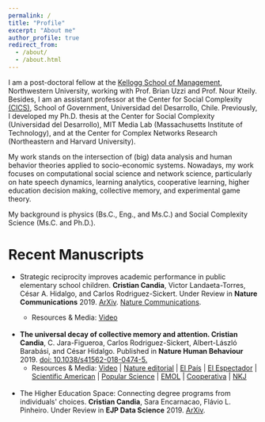 ```yaml
---
permalink: /
title: "Profile"
excerpt: "About me"
author_profile: true
redirect_from: 
  - /about/
  - /about.html
---
```


I am a post-doctoral fellow at the [ Kellogg School of Management](http://www.kellogg.northwestern.edu/), Northwestern University, working with Prof. Brian Uzzi and Prof. Nour Kteily. Besides, I am an assistant professor at the Center for Social Complexity [(CICS)](https://complejidadsocial.udd.cl/), School of Government, Universidad del Desarrollo, Chile. Previously, I developed my Ph.D. thesis at the Center for Social Complexity (Universidad del Desarrollo), MIT Media Lab (Massachusetts Institute of Technology), and at the Center for Complex Networks Research (Northeastern and Harvard University).

My work stands on the intersection of (big) data analysis and human behavior theories applied to socio-economic systems. Nowadays, my work focuses on computational social science and network science, particularly on hate speech dynamics, learning analytics, cooperative learning, higher education decision making, collective memory, and experimental game theory.

My background is physics (Bs.C., Eng., and Ms.C.) and Social Complexity Science (Ms.C. and Ph.D.).


Recent Manuscripts
===================

<ul>
<li>Strategic reciprocity improves academic performance in public elementary school children. <strong>Cristian Candia</strong>, Victor Landaeta-Torres, César A. Hidalgo, and Carlos Rodriguez-Sickert. Under Review in <strong>Nature Communications</strong> 2019. <a href="https://arxiv.org/abs/1909.11713" target="_blank"> ArXiv</a>. <a href="https://nature-research-under-consideration.nature.com/users/37265-nature-communications/posts/55218-strategic-reciprocity-improves-academic-performance-in-public-elementary-school-children/" target="_blank"> Nature Communications</a>.</li>
  
   <ul> <li> Resources & Media: <a href="https://www.youtube.com/watch?v=jiFa58-Lugk" target="_blank"> Video</a> 
  </li></ul>
  
  <br>

  
<li> <strong> The universal decay of collective memory and attention. Cristian Candia</strong>, C. Jara-Figueroa, Carlos Rodriguez-Sickert, Albert-László Barabási, and César Hidalgo. Published in <strong> Nature Human Behaviour</strong> 2019.  <a href="https://www.nature.com/articles/s41562-018-0474-5" target="_blank"> doi: 10.1038/s41562-018-0474-5.</a>  

 <ul> <li> Resources & Media: <a href="https://go.nature.com/2Eoi0Rg" target="_blank"> Video</a> |
  <a href="https://www.nature.com/articles/d41586-018-07719-w" target="_blank"> Nature editorial</a> |
  <a href="https://elpais.com/elpais/2018/12/28/ciencia/1545998838_350060.html" target="_blank"> El País</a> | 
             <a href="https://www.elespectador.com/noticias/ciencia/matematicos-midieron-el-declive-de-la-memoria-colectiva-articulo-828519" target="_blank"> El Espectador</a> |
            <a href="https://www.scientificamerican.com/article/a-math-function-describes-how-whole-societies-remember-and-forget/" target="_blank"> Scientific American</a> | 
            <a href="https://www.popsci.com/how-collective-memories-decay/?dom=rss-default&src=syn" target="_blank"> Popular Science</a> | 
            <a href="https://www.emol.com/noticias/Tecnologia/2018/12/12/930483/Fisico-chileno-utiliza-conocido-poema-de-Pablo-Neruda-para-explicar-como-decae-la-memoria-colectiva.html" target="_blank"> EMOL</a> |
            <a href="https://www.cooperativa.cl/noticias/sociedad/ciencia/cientificos-chilenos-demostraron-como-nuestras-canciones-y-personajes-favoritos-dejan-de-serlo/2018-12-11/123529.html" target="_blank"> Cooperativa</a> |
            <a href="https://www.nkj.ru/news/35104/" target="_blank"> NKJ</a>
  </li></ul>

</li>

  <br>

<li>
  The Higher Education Space: Connecting degree programs from individuals' choices. <strong>Cristian Candia</strong>, Sara Encarnacao, Flávio L. Pinheiro. Under Review in <strong>EJP Data Science</strong> 2019. <a href="https://arxiv.org/abs/1810.03676" target="_blank"> ArXiv</a>.
  
</li>
</ul>

